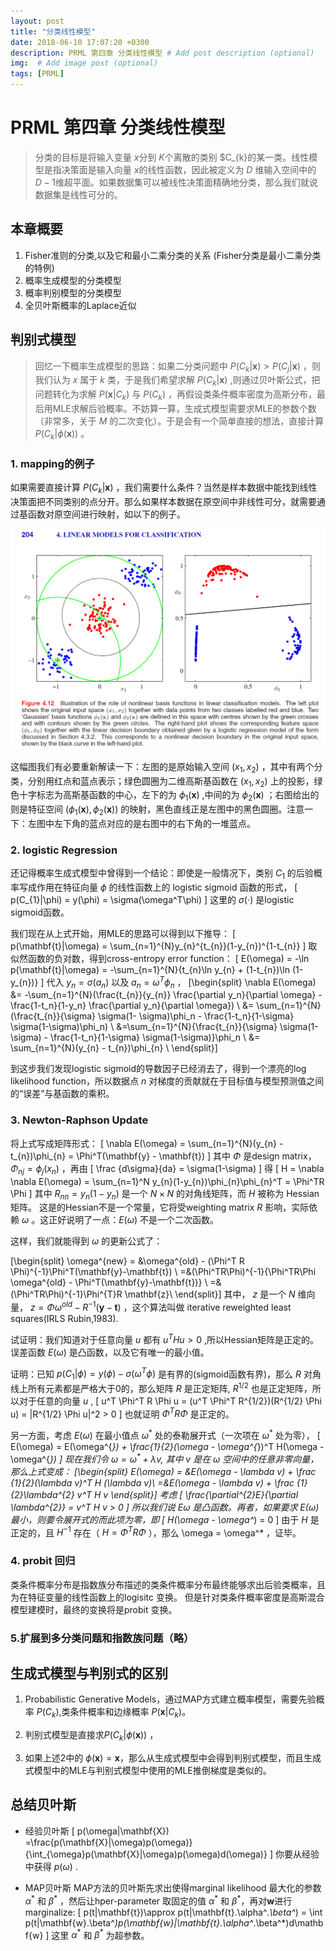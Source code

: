 ```yaml
---
layout: post
title: "分类线性模型"
date: 2018-06-10 17:07:20 +0300
description: PRML 第四章 分类线性模型 # Add post description (optional)
img:  # Add image post (optional)
tags: [PRML]
---
```


<script type="text/x-mathjax-config">
MathJax.Hub.Config({
tex2jax: {inlineMath: [['$','$'], ['\\(','\\)']]}
});
</script>

<script type="text/javascript" async
  src="https://cdn.mathjax.org/mathjax/latest/MathJax.js?config=TeX-MML-AM_CHTML">
</script>

# PRML 第四章 分类线性模型
> 分类的目标是将输入变量 $x$分到 $K$个离散的类别 $C_{k}的某一类。线性模型是指决策面是输入向量 $x$的线性函数，因此被定义为 $D$ 维输入空间中的 $D-1$维超平面。如果数据集可以被线性决策面精确地分类，那么我们就说数据集是线性可分的。

## 本章概要
1) Fisher准则的分类,以及它和最小二乘分类的关系 (Fisher分类是最小二乘分类的特例)
2) 概率生成模型的分类模型
3) 概率判别模型的分类模型
4) 全贝叶斯概率的Laplace近似

## 判别式模型
>回忆一下概率生成模型的思路：如果二分类问题中 $P(C_{k}|\mathbf{x})>P(C_{j}|\mathbf{x})$ ，则我们认为 $x$ 属于 $k$ 类，于是我们希望求解 $P(C_{k}|\mathbf{x})$ ,则通过贝叶斯公式，把问题转化为求解 $P(\mathbf{x}|C_{k})$ 与 $P(C_{k})$ ，再假设类条件概率密度为高斯分布，最后用MLE求解后验概率。不妨算一算，生成式模型需要求MLE的参数个数（非常多，关于 $M$ 的二次变化）。于是会有一个简单直接的想法，直接计算 $P(C_{k}|\phi(\mathbf{x}))$ 。

### 1. mapping的例子
如果需要直接计算 $P(C_{k}|\mathbf{x})$ ，我们需要什么条件？当然是样本数据中能找到线性决策面把不同类别的点分开。那么如果样本数据在原空间中非线性可分，就需要通过基函数对原空间进行映射，如以下的例子。


<div align='center'>
	<img src='https://raw.githubusercontent.com/furulizi/furulizi.github.io/master/assets/img/prml-fig4-12.png' />
</div>

这幅图我们有必要重新解读一下：左图的是原始输入空间 $(x_{1},x_{2})$ ，其中有两个分类，分别用红点和蓝点表示；绿色圆圈为二维高斯基函数在 $(x_{1},x_{2})$ 上的投影，绿色十字标志为高斯基函数的中心，左下的为 $\phi_{1}(\mathbf{x})$ ,中间的为 $\phi_{2}(\mathbf{x})$ ；右图给出的则是特征空间 $(\phi_{1}(\mathbf{x}),\phi_{2}(\mathbf{x}))$ 的映射，黑色直线正是左图中的黑色圆圈。注意一下：左图中左下角的蓝点对应的是右图中的右下角的一堆蓝点。

### 2. logistic Regression
还记得概率生成式模型中曾得到一个结论：即使是一般情况下，类别 $C_{1}$ 的后验概率写成作用在特征向量 $\phi$ 的线性函数上的 logistic sigmoid 函数的形式，
\[
p(C_{1}|\phi) = y(\phi) = \sigma(\omega^T\phi)
\]
这里的 $\sigma(\cdot)$ 是logistic sigmoid函数。

我们现在从上式开始，用MLE的思路可以得到以下推导：
\[
p(\mathbf{t}|\omega) = \sum_{n=1}^{N}y_{n}^{t_{n}}(1-y_{n})^{1-t_{n}}
\]
取似然函数的负对数，得到cross-entropy error function：
\[
E(\omega) = -\ln p(\mathbf{t}|\omega) = -\sum_{n=1}^{N}{t_{n}\ln y_{n} + (1-t_{n})\ln (1-y_{n})}
\]
代入 $y_{n} = \sigma(a_{n})$ 以及 $a_{n} = \omega^T\phi_{n}$ ，
\[\begin{split}
\nabla E(\omega)
&= -\sum_{n=1}^{N}(\frac{t_{n}}{y_{n}} \frac{\partial y_n}{\partial \omega} - \frac{1-t_n}{1-y_n} \frac{\partial y_n}{\partial \omega}) \\
&= \sum_{n=1}^{N}(\frac{t_{n}}{\sigma} \sigma(1- \sigma)\phi_n - \frac{1-t_n}{1-\sigma}  \sigma(1-\sigma)\phi_n) \\
&=\sum_{n=1}^{N}\{\frac{t_{n}}{\sigma} \sigma(1- \sigma) - \frac{1-t_n}{1-\sigma}  \sigma(1-\sigma)\}\phi_n \\
&= \sum_{n=1}^{N}(y_{n} - t_{n})\phi_{n} \\
\end{split}\]

到这步我们发现logistic sigmoid的导数因子已经消去了，得到一个漂亮的log likelihood function，所以数据点 $n$ 对梯度的贡献就在于目标值与模型预测值之间的“误差”与基函数的乘积。
### 3. Newton-Raphson Update
将上式写成矩阵形式：
\[
\nabla E(\omega) = \sum_{n=1}^{N}(y_{n} - t_{n})\phi_{n} = 	\Phi^T(\mathbf{y} - \mathbf{t})
\]
其中 $\Phi$ 是design matrix，$\Phi_{nj} = \phi_j(x_n)$ ，再由
\[
\frac {d\sigma}{da} = \sigma(1-\sigma)
\]
得
\[
H = \nabla \nabla E(\omega) = \sum_{n=1}^N y_{n}(1-y_{n})\phi_{n}\phi_{n}^T = \Phi^TR \Phi
\]
其中 $R_{nn} = y_n(1-y_n)$ 是一个 $N \times N$ 的对角线矩阵，而 $H$ 被称为 Hessian矩阵。 这是的Hessian不是一个常量，它将受weighting matrix $R$ 影响，实际依赖 $\omega$ 。这正好说明了一点：$E(\omega)$ 不是一个二次函数。

这样，我们就能得到 $\omega$ 的更新公式了：

\[\begin{split}
\omega^{new} = &\omega^{old} - (\Phi^T R \Phi)^{-1}\Phi^T(\mathbf{y}-\mathbf{t}) \\
=&(\Phi^TR\Phi)^{-1}\{\Phi^TR\Phi \omega^{old} - \Phi^T(\mathbf{y}-\mathbf{t})\} \\
=& (\Phi^TR\Phi)^{-1}\Phi^{T}R \mathbf{z}\\
\end{split}\]
其中， $z$ 是一个 $N$ 维向量， $z=\Phi \omega^{old} - R^{-1}(\mathbf{y}-\mathbf{t})$ ，这个算法叫做 iterative reweighted least squares(IRLS Rubin,1983).


试证明：我们知道对于任意向量 $u$ 都有 $u^THu>0$ ,所以Hessian矩阵是正定的。误差函数 $E(\omega)$ 是凸函数，以及它有唯一的最小值。

证明：已知 $p(C_{1}|\phi) = y(\phi) - \sigma(\omega^T\phi)$ 是有界的(sigmoid函数有界)，那么 $R$ 对角线上所有元素都是严格大于0的，那么矩阵 $R$ 是正定矩阵, $R^{1/2}$ 也是正定矩阵，所以对于任意的向量 $u$ ,
\[
u^T \Phi^T R \Phi u = (u^T \Phi^T R^{1/2})(R^{1/2} \Phi u) = \|R^{1/2} \Phi u\|^2 > 0
\]
也就证明 $\Phi^T R \Phi$ 是正定的。

另一方面，考虑 $E(\omega)$ 在最小值点 $\omega^{*}$ 处的泰勒展开式（一次项在  $\omega^{*}$ 处为零），
\[
E(\omega) = E(\omega^{*}) + \frac{1}{2}(\omega - \omega^{*})^T H(\omega - \omega^{*})
\]
现在我们令 $\omega = \omega^{*} + \lambda v$, 其中 $v$ 是在 $\omega$ 空间中的任意非零向量，那么上式变成：
\[\begin{split}
E(\omega) = &E(\omega - \lambda v) + \frac {1}{2}(\lambda v)^T H (\lambda v)\\
=&E(\omega - \lambda v) + \frac {1}{2}\lambda^{2} v^T H v
\end{split}\]
考虑
\[
\frac{\partial^{2}E}{\partial \lambda^{2}} = v^T H v > 0
\]
所以我们说 $E{\omega}$ 是凸函数。再者，如果要求 $E(\omega)$ 最小，则要令展开式的而此项为零，即
\[
H(\omega - \omega^*) = 0
\]
由于 $H$ 是正定的，且 $H^{-1}$ 存在（ $H = \Phi^{T}R\Phi$ ），那么 \omega = \omega^* ，证毕。


### 4. probit 回归
类条件概率分布是指数族分布描述的类条件概率分布最终能够求出后验类概率，且为在特征变量的线性函数上的logisitc 变换。 但是针对类条件概率密度是高斯混合模型建模时，最终的变换将是probit 变换。

### 5.扩展到多分类问题和指数族问题（略）

## 生成式模型与判别式的区别
1. Probabilistic Generative Models，通过MAP方式建立概率模型，需要先验概率 $P(C_{k})$,类条件概率和边缘概率 $P(\mathbf{x}|C_{k})$。

2. 判别式模型是直接求$P(C_{k}|\phi(\mathbf{x}))$ ，

3. 如果上述2中的 $\phi(\mathbf{x}) = \mathbf{x}$，那么从生成式模型中会得到判别式模型，而且生成式模型中的MLE与判别式模型中使用的MLE推倒梯度是类似的。

## 总结贝叶斯

- 经验贝叶斯
\[
p(\omega|\mathbf{X}) =\frac{p(\mathbf{X}|\omega)p(\omega)}{\int_{\omega}p(\mathbf{X}|\omega)p(\omega)d(\omega)}
\]
你要从经验中获得 $p(\omega)$ .


- MAP贝叶斯
MAP方法的贝叶斯先求出使得marginal likelihood 最大化的参数 $\alpha^*$ 和 $\beta^*$ ，然后让hper-parameter 取固定的值 $\alpha^*$ 和 $\beta^*$，再对$\mathbf{w}$进行 marginalize:
\[
p(t|\mathbf{t})\approx p(t|\mathbf{t}.\alpha^*.\beta^*) = \int p(t|\mathbf{w}.\beta^*)p(\mathbf{w}|\mathbf{t}.\alpha^*.\beta^*)d\mathbf{w}
\]
这里 $\alpha^*$ 和 $\beta^*$ 为超参数。

